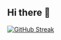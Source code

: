## Hi there 👋


[![GitHub Streak](https://streak-stats.demolab.com?user=neeypo&theme=react)](https://git.io/streak-stats)
